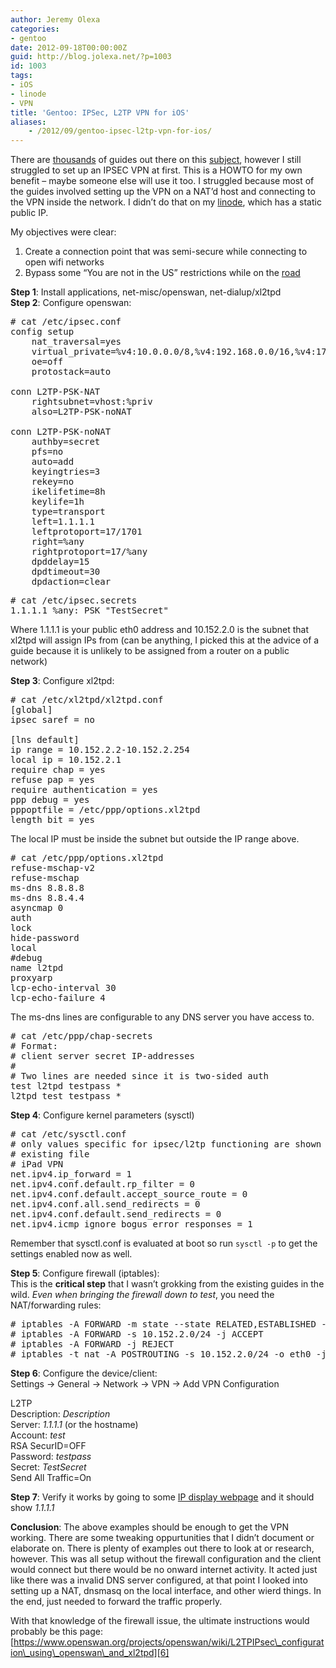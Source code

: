 ```yaml
---
author: Jeremy Olexa
categories:
- gentoo
date: 2012-09-18T00:00:00Z
guid: http://blog.jolexa.net/?p=1003
id: 1003
tags:
- iOS
- linode
- VPN
title: 'Gentoo: IPSec, L2TP VPN for iOS'
aliases:
    - /2012/09/gentoo-ipsec-l2tp-vpn-for-ios/
---
```


There are [thousands][1] of guides out there on this [subject][2], however I still struggled to set up an IPSEC VPN at first. This is a HOWTO for my own benefit &#8211; maybe someone else will use it too. I struggled because most of the guides involved setting up the VPN on a NAT&#8217;d host and connecting to the VPN inside the network. I didn&#8217;t do that on my [linode][3], which has a static public IP.

My objectives were clear:

  1. Create a connection point that was semi-secure while connecting to open wifi networks
  2. Bypass some &#8220;You are not in the US&#8221; restrictions while on the [road][4]

**Step 1**: Install applications, net-misc/openswan, net-dialup/xl2tpd  
**Step 2**: Configure openswan:

<pre># cat /etc/ipsec.conf 
config setup
    nat_traversal=yes
    virtual_private=%v4:10.0.0.0/8,%v4:192.168.0.0/16,%v4:172.16.0.0/12,%v4:!10.152.2.0/24
    oe=off
    protostack=auto

conn L2TP-PSK-NAT
    rightsubnet=vhost:%priv
    also=L2TP-PSK-noNAT

conn L2TP-PSK-noNAT
    authby=secret
    pfs=no
    auto=add
    keyingtries=3
    rekey=no
    ikelifetime=8h
    keylife=1h
    type=transport
    left=1.1.1.1
    leftprotoport=17/1701
    right=%any
    rightprotoport=17/%any
    dpddelay=15
    dpdtimeout=30
    dpdaction=clear
</pre>

<pre># cat /etc/ipsec.secrets
1.1.1.1 %any: PSK "TestSecret"
</pre>

Where 1.1.1.1 is your public eth0 address and 10.152.2.0 is the subnet that xl2tpd will assign IPs from (can be anything, I picked this at the advice of a guide because it is unlikely to be assigned from a router on a public network)

**Step 3**: Configure xl2tpd:

<pre># cat /etc/xl2tpd/xl2tpd.conf
[global]
ipsec saref = no

[lns default]
ip range = 10.152.2.2-10.152.2.254
local ip = 10.152.2.1
require chap = yes
refuse pap = yes
require authentication = yes
ppp debug = yes
pppoptfile = /etc/ppp/options.xl2tpd
length bit = yes
</pre>

The local IP must be inside the subnet but outside the IP range above.

<pre># cat /etc/ppp/options.xl2tpd
refuse-mschap-v2
refuse-mschap
ms-dns 8.8.8.8
ms-dns 8.8.4.4
asyncmap 0
auth
lock
hide-password
local
#debug
name l2tpd
proxyarp
lcp-echo-interval 30
lcp-echo-failure 4
</pre>

The ms-dns lines are configurable to any DNS server you have access to.

<pre># cat /etc/ppp/chap-secrets
# Format:
# client server secret IP-addresses
#
# Two lines are needed since it is two-sided auth
test l2tpd testpass *
l2tpd test testpass *
</pre>

**Step 4**: Configure kernel parameters (sysctl)

<pre># cat /etc/sysctl.conf
# only values specific for ipsec/l2tp functioning are shown here. merge with
# existing file
# iPad VPN
net.ipv4.ip_forward = 1
net.ipv4.conf.default.rp_filter = 0
net.ipv4.conf.default.accept_source_route = 0
net.ipv4.conf.all.send_redirects = 0
net.ipv4.conf.default.send_redirects = 0
net.ipv4.icmp_ignore_bogus_error_responses = 1
</pre>

Remember that sysctl.conf is evaluated at boot so run `sysctl -p` to get the settings enabled now as well.

**Step 5**: Configure firewall (iptables):  
This is the **critical step** that I wasn&#8217;t grokking from the existing guides in the wild. *Even when bringing the firewall down to test*, you need the NAT/forwarding rules:

<pre># iptables -A FORWARD -m state --state RELATED,ESTABLISHED -j ACCEPT
# iptables -A FORWARD -s 10.152.2.0/24 -j ACCEPT
# iptables -A FORWARD -j REJECT
# iptables -t nat -A POSTROUTING -s 10.152.2.0/24 -o eth0 -j MASQUERADE
</pre>

**Step 6**: Configure the device/client:  
Settings -> General -> Network -> VPN -> Add VPN Configuration

L2TP  
Description: *Description*  
Server: *1.1.1.1* (or the hostname)  
Account: *test*  
RSA SecurID=OFF  
Password: *testpass*  
Secret: *TestSecret*  
Send All Traffic=On

**Step 7**: Verify it works by going to some [IP display webpage][5] and it should show *1.1.1.1*

**Conclusion**: The above examples should be enough to get the VPN working. There are some tweaking oppurtunities that I didn&#8217;t document or elaborate on. There is plenty of examples out there to look at or research, however. This was all setup without the firewall configuration and the client would connect but there would be no onward internet activity. It acted just like there was a invalid DNS server configured, at that point I looked into setting up a NAT, dnsmasq on the local interface, and other wierd things. In the end, just needed to forward the traffic properly.

With that knowledge of the firewall issue, the ultimate instructions would probably be this page: [https://www.openswan.org/projects/openswan/wiki/L2TPIPsec\_configuration\_using\_openswan\_and_xl2tpd][6]

 [1]: https://www.google.com/search?hl=en&q=ipsec%20openswan%20ios&aq=f&oq=undefined
 [2]: https://www.google.com/search?hl=en&q=openswan%20site%3Aforums.gentoo.org&aq=f&oq=undefined
 [3]: http://blog.jolexa.net/tag/linode/
 [4]: http://blog.jolexa.net/2012/08/announcing-my-long-term-travel-plans/
 [5]: http://myipaddress.com/show-my-ip-address/
 [6]: https://www.openswan.org/projects/openswan/wiki/L2TPIPsec_configuration_using_openswan_and_xl2tpd